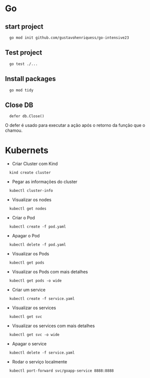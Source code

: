 # Go 


## start project
```
  go mod init github.com/gustavohenriquess/go-intensive23
```

## Test project
```
  go test ./...
```

## Install packages
```
  go mod tidy
```

## Close DB
```
  defer db.Close()
```
O defer é usado para executar a ação após o retorno da função que o chamou.


# Kubernets

- Criar Cluster com Kind
```
  kind create cluster
```

- Pegar as informações do cluster
```
  kubectl cluster-info
```

- Visualizar os nodes
```
  kubectl get nodes
```

- Criar o Pod
```
  kubectl create -f pod.yaml
```

- Apagar o Pod
```
  kubectl delete -f pod.yaml
```

- Visualizar os Pods
```
  kubectl get pods
```

- Visualizar os Pods com mais detalhes
```
  kubectl get pods -o wide
```

- Criar um service
```
  kubectl create -f service.yaml
```

- Visualizar os services
```
  kubectl get svc
```

- Visualizar os services com mais detalhes
```
  kubectl get svc -o wide
```

- Apagar o service
```
  kubectl delete -f service.yaml
```


- Rodar o serviço localmente
```
  kubectl port-forward svc/goapp-service 8888:8888
```